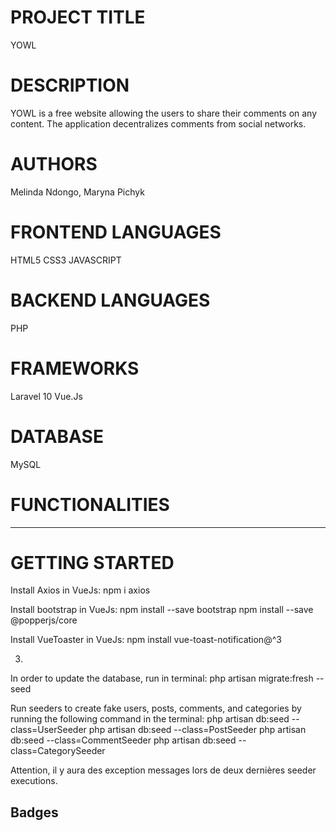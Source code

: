 # PROJECT TITLE
YOWL

# DESCRIPTION
YOWL is a free website allowing the users to share their comments on any content. The application decentralizes comments from social networks.

# AUTHORS
Melinda Ndongo, Maryna Pichyk

# FRONTEND LANGUAGES
HTML5
CSS3
JAVASCRIPT

# BACKEND LANGUAGES
PHP

# FRAMEWORKS
Laravel 10
Vue.Js

# DATABASE
MySQL


# FUNCTIONALITIES


---

# GETTING STARTED
Install Axios in VueJs:
npm i axios

Install bootstrap in VueJs:
npm install --save bootstrap
npm install --save @popperjs/core

Install VueToaster in VueJs:
npm install vue-toast-notification@^3

3. 
In order to update the database, run in terminal:
php artisan migrate:fresh --seed

Run seeders to create fake users, posts, comments, and categories by running the following command in the terminal: 
php artisan db:seed --class=UserSeeder
php artisan db:seed --class=PostSeeder
php artisan db:seed --class=CommentSeeder
php artisan db:seed --class=CategorySeeder

Attention, il y aura des exception messages lors de deux dernières seeder executions.

## Badges

